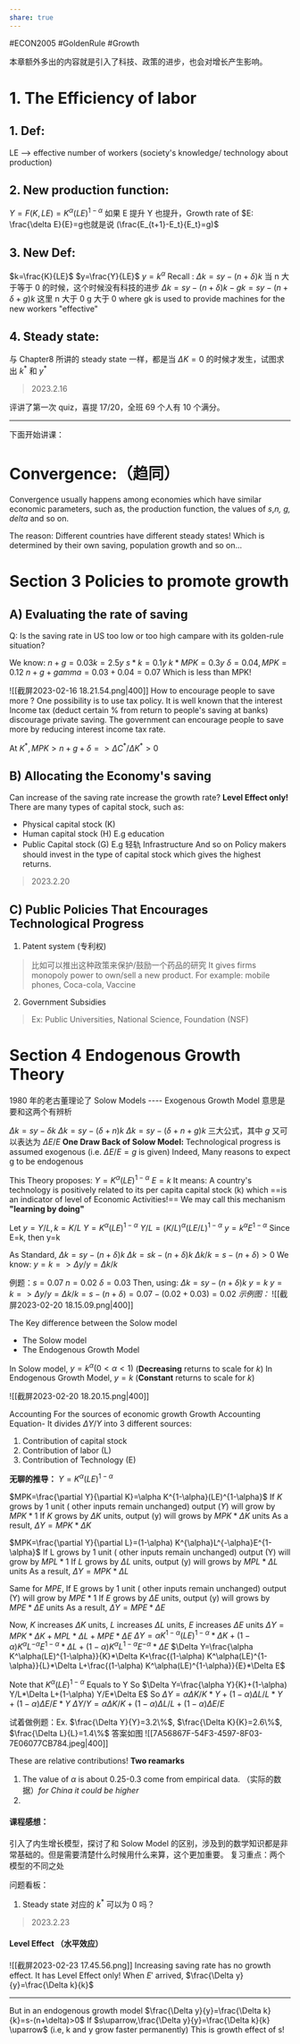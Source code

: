 ```yaml
---
share: true
---
```



#ECON2005 #GoldenRule #Growth 

本章额外多出的内容就是引入了科技、政策的进步，也会对增长产生影响。


# 1. The Efficiency of labor
## 1. Def: 
LE --> effective number of workers  (society's knowledge/ technology about production)
## 2. New production function:
$Y=F(K,LE)=K^\alpha(LE)^{1- \alpha}$
如果 E 提升 Y 也提升，Growth rate of $E: \frac{\delta E}{E}=g也就是说    (\frac{E_{t+1}-E_t}{E_t}=g)$

## 3. New Def: 
$k=\frac{K}{LE}$
$y=\frac{Y}{LE}$
$y=k^\alpha$ 
Recall : $\Delta k= sy-(n+\delta)k$ 当 n 大于等于 0 的时候，这个时候没有科技的进步
$\Delta k= sy-(n+\delta)k-gk=sy-(n+\delta+g)k$
这里 n 大于 0 g 大于 0 where gk is used to provide machines for the new workers "effective"

## 4. Steady state:
与 Chapter8 所讲的 steady state 一样，都是当 $\Delta K=0$ 的时候才发生，试图求出 $k^*$ 和 $y^*$


>2023.2.16

评讲了第一次 quiz，喜提 17/20，全班 69 个人有 10 个满分。

---
下面开始讲课：
# Convergence:（趋同）
Convergence usually happens among economies which have similar economic parameters, such as, the production function, the values of *s*,*n, g, delta* and so on.

The reason: Different countries have different steady states! Which is determined by their own saving, population growth and so on...

# Section 3 Policies to promote growth
## A) Evaluating the rate of saving
Q: Is the saving rate in US too low or too high campare with its golden-rule situation?

We know:
$n+g=0.03       k=2.5y$
$s*k=0.1y$          $k*MPK=0.3y$
$\delta=0.04,MPK=0.12$
$n+g+gamma=0.03+0.04=0.07$ 
Which is less than MPK!

![[截屏2023-02-16 18.21.54.png|400]]
How to encourage people to save more ? One possibility is to use tax policy. It is well known that the interest Income tax (deduct certain % from return to people's saving at banks) discourage private saving. The government can encourage people to save more by reducing interest income tax rate.

At $K^*,MPK>n+g+\delta=>\Delta C^*/\Delta K^*>0$

## B) Allocating the Economy's saving
Can increase of the saving rate increase the growth rate?
**Level Effect only!**
There are many types of capital stock, such as:
- Physical capital stock (K)
- Human capital stock (H)             E.g education
- Public Capital stock (G)              E.g 轻轨 Infrastructure
And so on
Policy makers should invest in the type of capital stock which gives the highest returns.

>2023.2.20

## C) Public Policies That Encourages Technological Progress
1. Patent system (专利权)
>比如可以推出这种政策来保护/鼓励一个药品的研究
It gives firms monopoly power to own/sell a new product.
For example: mobile phones, Coca-cola, Vaccine

2. Government Subsidies
> Ex: Public Universities, National Science, Foundation (NSF)

# Section 4 Endogenous Growth Theory
1980 年的老古董理论了
Solow Models ---- Exogenous Growth Model
意思是要和这两个有辨析

$\Delta k=sy-\delta k$
$\Delta k=sy-(\delta +n)k$
$\Delta k=sy-(\delta +n+g)k$
三大公式，其中 $g$ 又可以表达为 $\Delta E/E$
**One Draw Back of Solow Model:** Technological progress is assumed exogenous (i.e. $\Delta E/E=g$ is given)
Indeed, Many reasons to expect g to be endogenous

This Theory proposes:
$Y=K^\alpha(LE)^{1-\alpha}$
$E=k$
It means: A country's technology is positively related to its per capita capital stock (k) which ==is an indicator of level of Economic Activities!==
We may call this mechanism
**"learning by doing"**

Let $y=Y/L,k=K/L$
$Y=K^\alpha(LE)^{1-\alpha}$
$Y/L=(K/L)^\alpha(LE/L)^{1-\alpha}$
$y=k^\alpha E^{1-\alpha}$
Since E=k, then y=k

As Standard,
$\Delta k=sy-(n+\delta)k$
$\Delta k=sk-(n+\delta)k$
$\Delta k/k=s-(n+\delta)>0$
We know: $y=k=>\Delta y/y=\Delta k/k$

例题：$s=0.07$ $n=0.02$ $\delta=0.03$
Then, using:
$\Delta k=sy-(n+\delta)k$
$y=k$
$y=k=>\Delta y/y=\Delta k/k=s-(n+\delta)=0.07-(0.02+0.03)=0.02$
*示例图：*
![[截屏2023-02-20 18.15.09.png|400]]

The Key difference between the Solow model
- The Solow model
- The Endogenous Growth Model

In Solow model, $y=k^\alpha(0<\alpha<1)$ (**Decreasing** returns to scale for $k$)
In Endogenous Growth Model, $y=k$ (**Constant** returns to scale for $k$)

![[截屏2023-02-20 18.20.15.png|400]]

Accounting For the sources of economic growth
Growth Accounting Equation-
It divides $\Delta Y/Y$ into 3 different sources:
1. Contribution of capital stock
2. Contribution of labor (L)
3. Contribution of Technology (E)

**无聊的推导：**
$Y=K^\alpha(LE)^{1-\alpha}$

$MPK=\frac{\partial Y}{\partial K}=\alpha K^{1-\alpha}(LE)^{1-\alpha}$
If $K$ grows by 1 unit ( other inputs remain unchanged) output ($Y$) will grow by $MPK*1$
If $K$ grows by $\Delta K$ units, output (y) will grows by $MPK*\Delta K$ units
As a result, $\Delta Y=MPK*\Delta K$

$MPK=\frac{\partial Y}{\partial L}=(1-\alpha) K^{\alpha}L^{-\alpha}E^{1-\alpha}$ 
If L grows by 1 unit ( other inputs remain unchanged) output (Y) will grow by $MPL*1$
If $L$ grows by $\Delta L$ units, output (y) will grows by $MPL*\Delta L$ units
As a result, $\Delta Y=MPK*\Delta L$

Same for $MPE$,
If E grows by 1 unit ( other inputs remain unchanged) output (Y) will grow by $MPE*1$
If $E$ grows by $\Delta E$ units, output (y) will grows by $MPE*\Delta E$ units
As a result, $\Delta Y=MPE*\Delta E$

Now, $K$ increases $\Delta K$ units, $L$ increases $\Delta L$ units, $E$ increases $\Delta E$ units
$\Delta Y=MPK*\Delta K+MPL*\Delta L+MPE*\Delta E$
$\Delta Y=\alpha K^{1-\alpha}(LE)^{1-\alpha}*\Delta K+(1-\alpha) K^{\alpha}L^{-\alpha}E^{1-\alpha}*\Delta L+(1-\alpha) K^{\alpha}L^{1-\alpha}E^{-\alpha}*\Delta E$
$\Delta Y=\frac{\alpha K^\alpha(LE)^{1-\alpha}}{K}*\Delta K+\frac{(1-\alpha) K^\alpha(LE)^{1-\alpha}}{L}*\Delta L+\frac{(1-\alpha) K^\alpha(LE)^{1-\alpha}}{E}*\Delta E$

Note that $K^\alpha(LE)^{1-\alpha}$
Equals to Y
So $\Delta Y=\frac{\alpha Y}{K}+(1-\alpha) Y/L*\Delta L+(1-\alpha) Y/E*\Delta E$
So $\Delta Y=\alpha \Delta K/K*Y+(1-\alpha)\Delta L/L*Y+(1-\alpha)\Delta E / E * Y$
$\Delta Y / Y=\alpha \Delta K/K+(1-\alpha)\Delta L/L+(1-\alpha)\Delta E / E$

试着做例题：Ex. $\frac{\Delta Y}{Y}=3.2\%$, $\frac{\Delta K}{K}=2.6\%$, $\frac{\Delta L}{L}=1.4\%$
答案如图
![[7A56867F-54F3-4597-8F03-7E06077CB784.jpeg|400]]

These are relative contributions!
**Two reamarks**
1. The value of $\alpha$ is about 0.25-0.3 come from empirical data. （实际的数据）*for China it could be higher*
2. 


#### 课程感想：
引入了内生增长模型，探讨了和 Solow Model 的区别，涉及到的数学知识都是非常基础的。但是需要清楚什么时候用什么来算，这个更加重要。
复习重点：两个模型的不同之处


问题看板：
1. Steady state 对应的 $k^*$ 可以为 0 吗？


>2023.2.23 

#### Level Effect （水平效应）

![[截屏2023-02-23 17.45.56.png]]
Increasing saving rate has no growth effect.
It has Level Effect only!
When $E'$ arrived, $\frac{\Delta y}{y}=\frac{\Delta k}{k}$

----
But in an endogenous growth model
$\frac{\Delta y}{y}=\frac{\Delta k}{k}=s-(n+\delta)>0$
If $s\uparrow,\frac{\Delta y}{y}=\frac{\Delta k}{k} \uparrow$ (i.e, k and y grow faster permanently)
This is growth effect of s!









